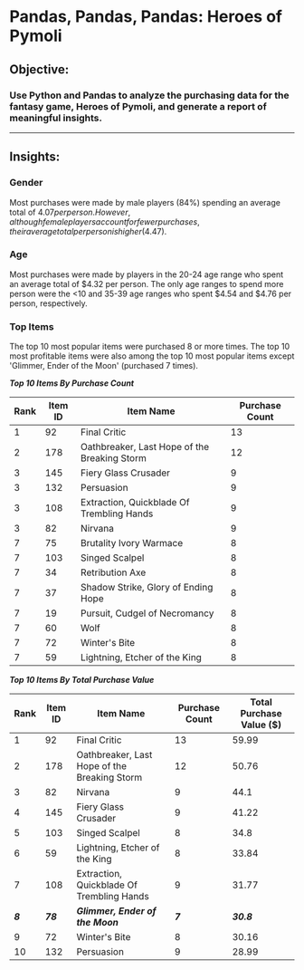 # Pandas, Pandas, Pandas: Heroes of Pymoli

## Objective:
### Use Python and Pandas to analyze the purchasing data for the fantasy game, **Heroes of Pymoli**, and generate a report of meaningful insights.
---
## Insights:

### Gender
Most purchases were made by male players (84%) spending an average total of $4.07 per person. However, although female players account for fewer purchases, their average total per person is higher ($4.47).

### Age
Most purchases were made by players in the 20-24 age range who spent an average total of $4.32 per person. The only age ranges to spend more person were the <10 and 35-39 age ranges who spent $4.54 and $4.76 per person, respectively.

### Top Items

The top 10 most popular items were purchased 8 or more times. The top 10 most profitable items were also among the top 10 most popular items except 'Glimmer, Ender of the Moon' (purchased 7 times).

***Top 10 Items By Purchase Count***

|Rank|Item ID|Item Name|Purchase Count|
|--|--|--|--|
|1|92|Final Critic|13|
|2|178|Oathbreaker, Last Hope of the Breaking Storm|12|
|3|145|Fiery Glass Crusader|9|
|3|132|Persuasion|9|
|3|108|Extraction, Quickblade Of Trembling Hands|9|
|3|82|Nirvana|9|
|7|75|Brutality Ivory Warmace|8|
|7|103|Singed Scalpel|8|
|7|34|Retribution Axe|8|
|7|37|Shadow Strike, Glory of Ending Hope|8|
|7|19|Pursuit, Cudgel of Necromancy|8|
|7|60|Wolf|8|
|7|72|Winter's Bite|8|
|7|59|Lightning, Etcher of the King|8|


***Top 10 Items By Total Purchase Value***

|Rank|Item ID|Item Name|Purchase Count|Total Purchase Value ($)|
|--|--|--|--|--|
|1|92|Final Critic|13|59.99|
|2|178|Oathbreaker, Last Hope of the Breaking Storm|12|50.76|
|3|82|Nirvana|9|44.1|
|4|145|Fiery Glass Crusader|9|41.22|
|5|103|Singed Scalpel|8|34.8|
|6|59|Lightning, Etcher of the King|8|33.84|
|7|108|Extraction, Quickblade Of Trembling Hands|9|31.77|
|***8***|***78***|***Glimmer, Ender of the Moon***|***7***|***30.8***|
|9|72|Winter's Bite|8|30.16|
|10|132|Persuasion|9|28.99|


